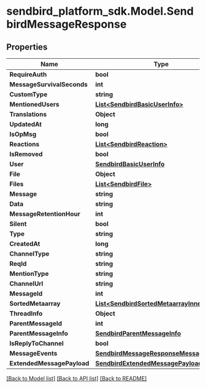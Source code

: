 
# sendbird_platform_sdk.Model.SendbirdMessageResponse

## Properties

Name | Type | Description | Notes
------------ | ------------- | ------------- | -------------
**RequireAuth** | **bool** |  | [optional] 
**MessageSurvivalSeconds** | **int** |  | [optional] 
**CustomType** | **string** |  | [optional] 
**MentionedUsers** | [**List&lt;SendbirdBasicUserInfo&gt;**](SendbirdBasicUserInfo.md) |  | [optional] 
**Translations** | **Object** |  | [optional] 
**UpdatedAt** | **long** |  | [optional] 
**IsOpMsg** | **bool** |  | [optional] 
**Reactions** | [**List&lt;SendbirdReaction&gt;**](SendbirdReaction.md) |  | [optional] 
**IsRemoved** | **bool** |  | [optional] 
**User** | [**SendbirdBasicUserInfo**](SendbirdBasicUserInfo.md) |  | [optional] 
**File** | **Object** |  | [optional] 
**Files** | [**List&lt;SendbirdFile&gt;**](SendbirdFile.md) |  | [optional] 
**Message** | **string** |  | [optional] 
**Data** | **string** |  | [optional] 
**MessageRetentionHour** | **int** |  | [optional] 
**Silent** | **bool** |  | [optional] 
**Type** | **string** |  | [optional] 
**CreatedAt** | **long** |  | [optional] 
**ChannelType** | **string** |  | [optional] 
**ReqId** | **string** |  | [optional] 
**MentionType** | **string** |  | [optional] 
**ChannelUrl** | **string** |  | [optional] 
**MessageId** | **int** |  | [optional] 
**SortedMetaarray** | [**List&lt;SendbirdSortedMetaarrayInner&gt;**](SendbirdSortedMetaarrayInner.md) |  | [optional] 
**ThreadInfo** | **Object** |  | [optional] 
**ParentMessageId** | **int** |  | [optional] 
**ParentMessageInfo** | [**SendbirdParentMessageInfo**](SendbirdParentMessageInfo.md) |  | [optional] 
**IsReplyToChannel** | **bool** |  | [optional] 
**MessageEvents** | [**SendbirdMessageResponseMessageEvents**](SendbirdMessageResponseMessageEvents.md) |  | [optional] 
**ExtendedMessagePayload** | [**SendbirdExtendedMessagePayload**](SendbirdExtendedMessagePayload.md) |  | [optional] 

[[Back to Model list]](../README.md#documentation-for-models)
[[Back to API list]](../README.md#documentation-for-api-endpoints)
[[Back to README]](../README.md)

